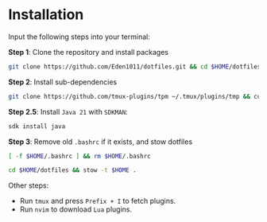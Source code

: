 # Installation

Input the following steps into your terminal:

**Step 1**: Clone the repository and install packages

```bash
git clone https://github.com/Eden1011/dotfiles.git && cd $HOME/dotfiles && sudo ./packages
```

**Step 2**: Install sub-dependencies

```bash
git clone https://github.com/tmux-plugins/tpm ~/.tmux/plugins/tmp && curl -s "https://get.sdkman.io" | bash
```

**Step 2.5**: Install `Java 21` with `SDKMAN`:

```bash
sdk install java
```

**Step 3**: Remove old `.bashrc` if it exists, and stow dotfiles

```bash
[ -f $HOME/.bashrc ] && rm $HOME/.bashrc

cd $HOME/dotfiles && stow -t $HOME .
```

Other steps:

- Run `tmux` and press `Prefix + I` to fetch plugins.
- Run `nvim` to download `Lua` plugins.
